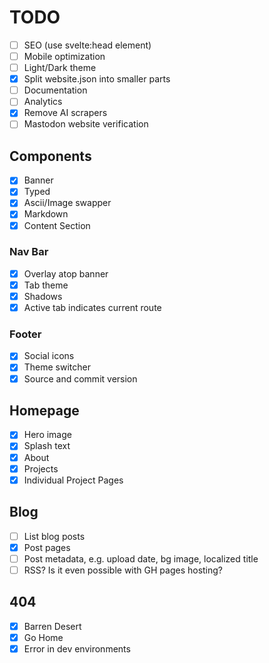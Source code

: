 # TODO

- [ ] SEO (use svelte:head element)
- [ ] Mobile optimization
- [ ] Light/Dark theme
- [x] Split website.json into smaller parts
- [ ] Documentation
- [ ] Analytics
- [x] Remove AI scrapers
- [ ] Mastodon website verification

## Components

- [x] Banner
- [x] Typed
- [x] Ascii/Image swapper
- [x] Markdown
- [x] Content Section

### Nav Bar

- [x] Overlay atop banner
- [x] Tab theme
- [x] Shadows
- [x] Active tab indicates current route

### Footer

- [x] Social icons
- [x] Theme switcher
- [x] Source and commit version

## Homepage

- [x] Hero image
- [x] Splash text
- [x] About
- [x] Projects
- [x] Individual Project Pages

## Blog

- [ ] List blog posts
- [x] Post pages
- [ ] Post metadata, e.g. upload date, bg image, localized title
- [ ] RSS? Is it even possible with GH pages hosting?

## 404

- [x] Barren Desert
- [x] Go Home
- [x] Error in dev environments
